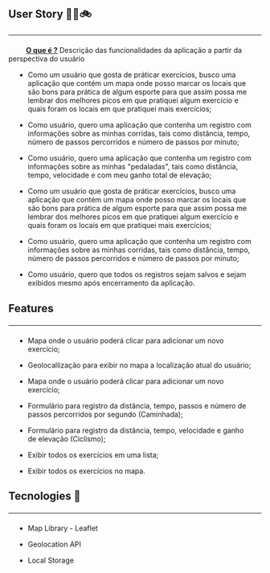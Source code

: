 <div style = "font-size: 16px, font-family: Arial">
    <h2> <strong> User Story 🏃‍♂️🚲</strong> <hr> </h2>
    <p  style = "text-indent: 35px"><strong>  <u>O que é ?</u></strong> Descrição das funcionalidades da aplicação a partir da perspectiva do usuário </p>
    <ul>
        <li style = "margin: 15px"> Como um usuário que gosta de práticar exercícios, busco uma aplicação que contém um mapa onde posso marcar os locais que são bons para prática de algum esporte para que assim possa me lembrar dos melhores picos em que pratiquei algum exercício e quais foram os locais em que pratiquei mais exercícios;
        </li>
        <li style = "margin: 15px"> Como usuário, quero uma aplicação que contenha um registro com informações sobre as minhas corridas, tais como distância, tempo, número de passos percorridos e número de passos por minuto; </li>
        <li style = "margin: 15px"> Como usuário, quero uma aplicação que contenha um registro com informações sobre as minhas "pedaladas", tais como distância, tempo, velocidade e com meu ganho total de elevação;   </li>
         <li style = "margin: 15px"> Como um usuário que gosta de práticar exercícios, busco uma aplicação que contém um mapa onde posso marcar os locais que são bons para prática de algum esporte para que assim possa me lembrar dos melhores picos em que pratiquei algum exercício e quais foram os locais em que pratiquei mais exercícios;
        </li>
        <li style = "margin: 15px"> Como usuário, quero uma aplicação que contenha um registro com informações sobre as minhas corridas, tais como distância, tempo, número de passos percorridos e número de passos por minuto; </li>
        <li style = "margin: 15px"> Como usuário, quero que todos os registros sejam salvos e sejam exibidos mesmo após encerramento da aplicação.</li>
    </ul>
</div>

<div style = "font-size: 16px, font-family: Arial">
    <h2> <strong> Features </strong> <hr> </h2>
    <ul>
        <li style = "margin: 15px"> Mapa onde o usuário poderá clicar para adicionar um novo exercício;
        </li>
        <li style = "margin: 15px"> Geolocallização para exibir no mapa a localização atual do usuário;
        </li>
        <li style = "margin: 15px"> Mapa onde o usuário poderá clicar para adicionar um novo exercício;
        </li>
        <li style = "margin: 15px"> Formulário para registro da distância, tempo, passos e número de passos percorridos por segundo (Caminhada);
        </li>
        <li style = "margin: 15px"> Formulário para registro da distância, tempo, velocidade e ganho de elevação (Ciclismo);
        </li>
        <li style = "margin: 15px"> Exibir todos os exercícios em uma lista;
        </li>
        <li style = "margin: 15px"> Exibir todos os exercícios no mapa.
        </li>
    </ul>
</div>

<div style = "font-size: 16px, font-family: Arial">
    <h2> <strong> Tecnologies 🚀 </strong> <hr> </h2>
    <ul>
        <li style = "margin: 15px"> Map Library - Leaflet
        </li>
        <li style = "margin: 15px"> Geolocation API
        </li>
        <li style = "margin: 15px"> Local Storage
        </li>
    </ul>
</div>
